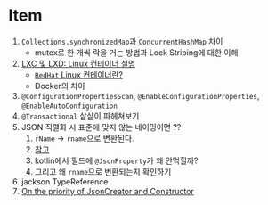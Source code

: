 # Item

1. `Collections.synchronizedMap`과 `ConcurrentHashMap` 차이
   - mutex로 한 개씩 락을 거는 방법과 Lock Striping에 대한 이해
2. [LXC 및 LXD: Linux 컨테이너 설명](https://www.sumologickorea.com/blog/lxc-lxd-linux-containers/)
   - [`RedHat` Linux 컨테이너란?](https://www.redhat.com/ko/topics/containers/whats-a-linux-container)
   - Docker의 차이
3. `@ConfigurationPropertiesScan`, `@EnableConfigurationProperties`, `@EnableAutoConfiguration`
4. `@Transactional` 샅샅이 파헤쳐보기
5. JSON 직렬화 시 표준에 맞지 않는 네이밍이면 ??
   1. `rName` -> `rname`으로 변환된다.
   2. [참고](https://unhosted.tistory.com/82)
   3. kotlin에서 필드에 `@JsonProperty`가 왜 안먹힐까?
   4. 그리고 왜 `rname`으로 변환되는지 확인하기
6. jackson TypeReference
7. [On the priority of JsonCreator and Constructor](https://github.com/FasterXML/jackson-module-kotlin/issues/514)
